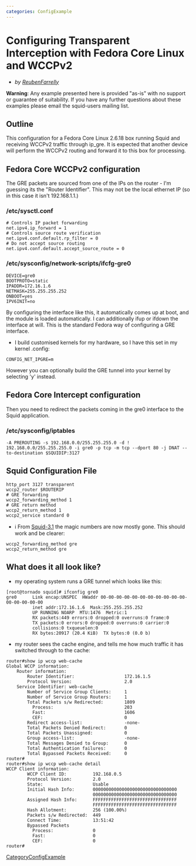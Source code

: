 ```yaml
---
categories: ConfigExample
---
```

# Configuring Transparent Interception with Fedora Core Linux and WCCPv2

  - *by
    [ReubenFarrelly](/ReubenFarrelly)*

**Warning**: Any example presented here is provided "as-is" with no
support or guarantee of suitability. If you have any further questions
about these examples please email the squid-users mailing list.

## Outline

This configuration for a Fedora Core Linux 2.6.18 box running Squid and
receiving WCCPv2 traffic through ip_gre. It is expected that another
device will perform the WCCPv2 routing and forward it to this box for
processing.

## Fedora Core WCCPv2 configuration

The GRE packets are sourced from one of the IPs on the router - I'm
guessing its the "Router Identifier". This may not be the local ethernet
IP (so in this case it isn't 192.168.1.1.)

### /etc/sysctl.conf

    # Controls IP packet forwarding
    net.ipv4.ip_forward = 1
    # Controls source route verification
    net.ipv4.conf.default.rp_filter = 0
    # Do not accept source routing
    net.ipv4.conf.default.accept_source_route = 0

### /etc/sysconfig/network-scripts/ifcfg-gre0

    DEVICE=gre0
    BOOTPROTO=static
    IPADDR=172.16.1.6
    NETMASK=255.255.255.252
    ONBOOT=yes
    IPV6INIT=no

By configuring the interface like this, it automatically comes up at
boot, and the module is loaded automatically. I can additionally ifup or
ifdown the interface at will. This is the standard Fedora way of
configuring a GRE interface.

  - I build customised kernels for my hardware, so I have this set in my
    kernel .config:

<!-- end list -->

    CONFIG_NET_IPGRE=m

However you can optionally build the GRE tunnel into your kernel by
selecting 'y' instead.

## Fedora Core Intercept configuration

Then you need to redirect the packets coming in the gre0 interface to
the Squid application.

### /etc/sysconfig/iptables

    -A PREROUTING -s 192.168.0.0/255.255.255.0 -d ! 192.168.0.0/255.255.255.0 -i gre0 -p tcp -m tcp --dport 80 -j DNAT --to-destination $SQUIDIP:3127

## Squid Configuration File

    http_port 3127 transparent
    wccp2_router $ROUTERIP
    # GRE forwarding
    wccp2_forwarding_method 1
    # GRE return method
    wccp2_return_method 1
    wccp2_service standard 0

  - ℹ️
    From
    [Squid-3.1](/Releases/Squid-3.1)
    the magic numbers are now mostly gone. This should work and be
    clearer:

<!-- end list -->

    wccp2_forwarding_method gre
    wccp2_return_method gre

## What does it all look like?

  - my operating system runs a GRE tunnel which looks like this:

<!-- end list -->

    [root@tornado squid]# ifconfig gre0
    gre0      Link encap:UNSPEC  HWaddr 00-00-00-00-00-00-00-00-00-00-00-00-00-00-00-00
              inet addr:172.16.1.6  Mask:255.255.255.252
              UP RUNNING NOARP  MTU:1476  Metric:1
              RX packets:449 errors:0 dropped:0 overruns:0 frame:0
              TX packets:0 errors:0 dropped:0 overruns:0 carrier:0
              collisions:0 txqueuelen:0
              RX bytes:20917 (20.4 KiB)  TX bytes:0 (0.0 b)

  - my router sees the cache engine, and tells me how much traffic it
    has switched through to the cache:

<!-- end list -->

    router#show ip wccp web-cache
    Global WCCP information:
        Router information:
            Router Identifier:                   172.16.1.5
            Protocol Version:                    2.0
        Service Identifier: web-cache
            Number of Service Group Clients:     1
            Number of Service Group Routers:     1
            Total Packets s/w Redirected:        1809
              Process:                           203
              Fast:                              1606
              CEF:                               0
            Redirect access-list:                -none-
            Total Packets Denied Redirect:       0
            Total Packets Unassigned:            0
            Group access-list:                   -none-
            Total Messages Denied to Group:      0
            Total Authentication failures:       0
            Total Bypassed Packets Received:     0
    router#
    router#show ip wccp web-cache detail
    WCCP Client information:
            WCCP Client ID:          192.168.0.5
            Protocol Version:        2.0
            State:                   Usable
            Initial Hash Info:       00000000000000000000000000000000
                                     00000000000000000000000000000000
            Assigned Hash Info:      FFFFFFFFFFFFFFFFFFFFFFFFFFFFFFFF
                                     FFFFFFFFFFFFFFFFFFFFFFFFFFFFFFFF
            Hash Allotment:          256 (100.00%)
            Packets s/w Redirected:  449
            Connect Time:            13:51:42
            Bypassed Packets
              Process:               0
              Fast:                  0
              CEF:                   0
    router#

[CategoryConfigExample](/CategoryConfigExample)
